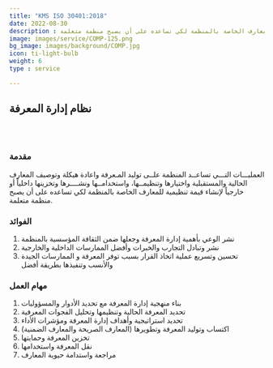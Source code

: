 ```yaml
---
title: "KMS ISO 30401:2018"
date: 2022-08-30
description : العمليـــات التـــي تساعــد المنظمة علــى توليد المـعرفة واعادة هيكلة وتوصيف المعارف الحالية والمستقبلية واختيارها وتنظيمــها، واستخدامــها ونشــــرها وتخزينها داخلياً أو خارجياً لإنشاء قيمة تنظيمية للمعارف الخاصة بالمنظمة لكي تساعده على أن يصبح منظمة متعلمة.
image: images/service/COMP-125.png
bg_image: images/background/COMP.jpg
icon: ti-light-bulb
weight: 6
type : service

---
```


## نظام إدارة المعرفة
<pre>


</pre>

### مقدمة
العمليـــات التـــي تساعــد المنظمة علــى توليد المـعرفة واعادة هيكلة وتوصيف المعارف الحالية والمستقبلية واختيارها وتنظيمــها، واستخدامــها ونشــــرها وتخزينها داخلياً أو خارجياً لإنشاء قيمة تنظيمية للمعارف الخاصة بالمنظمة لكي تساعده على أن يصبح منظمة متعلمة.

### الفوائد
1. نشر الوعي بأهمية إدارة المعرفة وجعلها ضمن الثقافة المؤسسية بالمنظمة
2. نشر وتبادل التجارب والخبرات وأفضل الممارسات الداخلية والخارجية
3. تحسين وتسريع عملية اتخاذ القرار بسبب توفر المعرفة و الممارسات الجيدة والأنسب وتنفيذها بطريقة أفضل

### مهام العمل
1. بناء منهجية إدارة المعرفة مع تحديد الأدوار والمسؤوليات
2. تحديد المعرفة الحالية وتنظيمها وتحليل الفجوات المعرفية
3. تحديد استراتيجية وأهداف إدارة المعرفة ومؤشرات الأداء
4. اكتساب وتوليد المعرفة وتطويرها (المعارف الصريحة والمعارف الضمنية)
5. تخزين المعرفة وحمايتها
6. نقل المعرفة واستخدامها
7. مراجعة واستدامة حيوية المعارف